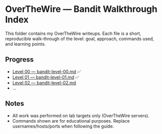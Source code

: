 # OverTheWire — Bandit Walkthrough Index

This folder contains my OverTheWire writeups. Each file is a short, reproducible walk-through of the level: goal, approach, commands used, and learning points.

## Progress
- [Level 00 — bandit-level-00.md](bandit-level-00.md) ✅
- [Level 01 — bandit-level-01.md](bandit-level-01.md) ✅
- [Level 02 — bandit-level-02.md](bandit-level-02.md)
- ...
  
## Notes
- All work was performed on lab targets only (OverTheWire servers).  
- Commands shown are for educational purposes. Replace usernames/hosts/ports when following the guide.

